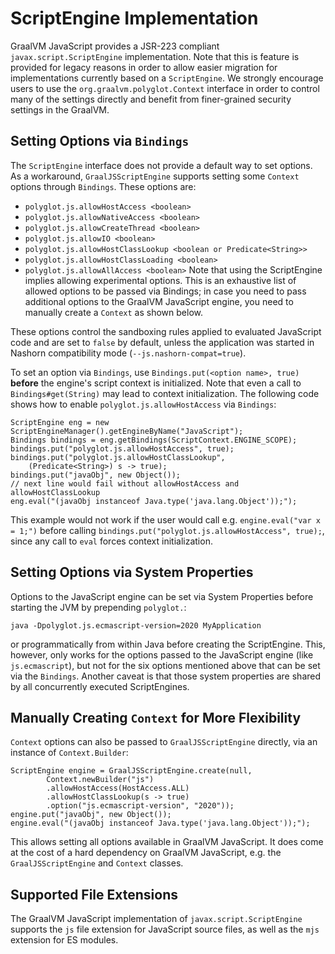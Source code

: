 # ScriptEngine Implementation

GraalVM JavaScript provides a JSR-223 compliant `javax.script.ScriptEngine` implementation.
Note that this is feature is provided for legacy reasons in order to allow easier migration for implementations currently based on a `ScriptEngine`.
We strongly encourage users to use the `org.graalvm.polyglot.Context` interface in order to control many of the settings directly and benefit from finer-grained security settings in the GraalVM.

## Setting Options via `Bindings`
The  `ScriptEngine` interface does not provide a default way to set options.
As a workaround, `GraalJSScriptEngine` supports setting some `Context` options
through `Bindings`.
These options are:
* `polyglot.js.allowHostAccess <boolean>`
* `polyglot.js.allowNativeAccess <boolean>`
* `polyglot.js.allowCreateThread <boolean>`
* `polyglot.js.allowIO <boolean>`
* `polyglot.js.allowHostClassLookup <boolean or Predicate<String>>`
* `polyglot.js.allowHostClassLoading <boolean>`
* `polyglot.js.allowAllAccess <boolean>`
Note that using the ScriptEngine implies allowing experimental options.
This is an exhaustive list of allowed options to be passed via Bindings; in case you need to pass additional options to the GraalVM JavaScript engine, you need to manually create a `Context` as shown below.

These options control the sandboxing rules applied to evaluated JavaScript code and are set to `false` by default, unless the application was
started in Nashorn compatibility mode (`--js.nashorn-compat=true`).

To set an option via `Bindings`, use `Bindings.put(<option name>, true)` **before** the engine's script context is initialized. Note that
even a call to `Bindings#get(String)` may lead to context initialization.
The following code shows how to enable `polyglot.js.allowHostAccess` via `Bindings`:
```
ScriptEngine eng = new ScriptEngineManager().getEngineByName("JavaScript");
Bindings bindings = eng.getBindings(ScriptContext.ENGINE_SCOPE);
bindings.put("polyglot.js.allowHostAccess", true);
bindings.put("polyglot.js.allowHostClassLookup",
    (Predicate<String>) s -> true);
bindings.put("javaObj", new Object());
// next line would fail without allowHostAccess and allowHostClassLookup
eng.eval("(javaObj instanceof Java.type('java.lang.Object'));");
```
This example would not work if the user would call e.g. `engine.eval("var x = 1;")` before calling `bindings.put("polyglot.js.allowHostAccess", true);`, since
any call to `eval` forces context initialization.

## Setting Options via System Properties
Options to the JavaScript engine can be set via System Properties before starting the JVM by prepending `polyglot.`:

```
java -Dpolyglot.js.ecmascript-version=2020 MyApplication
```

or programmatically from within Java before creating the ScriptEngine.
This, however, only works for the options passed to the JavaScript engine (like `js.ecmascript`), but not for the six options mentioned above that can be set via the `Bindings`.
Another caveat is that those system properties are shared by all concurrently executed ScriptEngines.

## Manually Creating `Context` for More Flexibility
`Context` options can also be passed to `GraalJSScriptEngine` directly, via an instance of `Context.Builder`:
```
ScriptEngine engine = GraalJSScriptEngine.create(null,
        Context.newBuilder("js")
        .allowHostAccess(HostAccess.ALL)
        .allowHostClassLookup(s -> true)
        .option("js.ecmascript-version", "2020"));
engine.put("javaObj", new Object());
engine.eval("(javaObj instanceof Java.type('java.lang.Object'));");
```

This allows setting all options available in GraalVM JavaScript.
It does come at the cost of a hard dependency on GraalVM JavaScript, e.g. the `GraalJSScriptEngine` and `Context` classes.

## Supported File Extensions
The GraalVM JavaScript implementation of `javax.script.ScriptEngine` supports the `js` file extension for JavaScript source files, as well as the `mjs` extension for ES modules.
